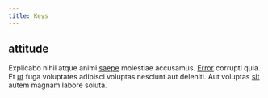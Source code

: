 ```yaml
---
title: Keys
---
```


## attitude

Explicabo nihil atque animi [saepe](/facere/temporibus/tasty_frozen_salad_security.md) molestiae accusamus. [Error](/eos/est/autem/baby__tools_&_kids_silver_drive.md) corrupti quia. Et [ut](/earum/quo/dolorem/aperiam/avon.md) fuga voluptates adipisci voluptas nesciunt aut deleniti. Aut voluptas [sit](/eos/est/autem/baby_&_industrial_model.md) autem magnam labore soluta.
